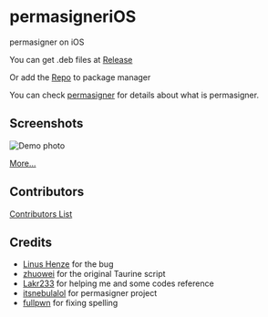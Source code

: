 # permasigneriOS

permasigner on iOS

You can get .deb files at [Release](https://github.com/powenn/permasigneriOS/releases)

Or add the [Repo](https://powenn.github.io/PowenRepo/) to package manager

You can check [permasigner](https://github.com/itsnebulalol/permasigner) for details about what is permasigner.

## Screenshots

![Demo photo][1]

[More...](https://powenn.github.io/PowenRepo/depiction/web/com.powen.permasignerios.html)

## Contributors

[Contributors List](https://github.com/powenn/permasigneriOS/graphs/contributors)

## Credits 

- [Linus Henze](https://github.com/LinusHenze) for the bug
- [zhuowei](https://github.com/zhuowei) for the original Taurine script
- [Lakr233](https://github.com/Lakr233) for helping me and some codes reference
- [itsnebulalol](https://github.com/itsnebulalol) for permasigner project
- [fullpwn](https://github.com/fullpwn) for fixing spelling

[1]:https://powenn.github.io/PowenRepo/assets/com.powen.permasignerios/screenshot/01.png
[2]:https://powenn.github.io/PowenRepo/assets/com.powen.permasignerios/screenshot/02.png
[3]:https://powenn.github.io/PowenRepo/assets/com.powen.permasignerios/screenshot/03.png
[4]:https://powenn.github.io/PowenRepo/assets/com.powen.permasignerios/screenshot/04.png
